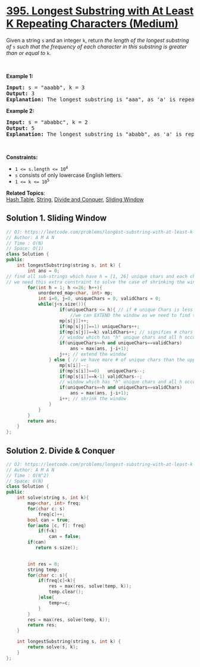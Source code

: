# [395. Longest Substring with At Least K Repeating Characters (Medium)](https://leetcode.com/problems/longest-substring-with-at-least-k-repeating-characters/)

<p>Given a string <code>s</code> and an integer <code>k</code>, return <em>the length of the longest substring of</em> <code>s</code> <em>such that the frequency of each character in this substring is greater than or equal to</em> <code>k</code>.</p>

<p>&nbsp;</p>
<p><strong>Example 1:</strong></p>

<pre><strong>Input:</strong> s = "aaabb", k = 3
<strong>Output:</strong> 3
<strong>Explanation:</strong> The longest substring is "aaa", as 'a' is repeated 3 times.
</pre>

<p><strong>Example 2:</strong></p>

<pre><strong>Input:</strong> s = "ababbc", k = 2
<strong>Output:</strong> 5
<strong>Explanation:</strong> The longest substring is "ababb", as 'a' is repeated 2 times and 'b' is repeated 3 times.
</pre>

<p>&nbsp;</p>
<p><strong>Constraints:</strong></p>

<ul>
	<li><code>1 &lt;= s.length &lt;= 10<sup>4</sup></code></li>
	<li><code>s</code> consists of only lowercase English letters.</li>
	<li><code>1 &lt;= k &lt;= 10<sup>5</sup></code></li>
</ul>


**Related Topics**:  
[Hash Table](https://leetcode.com/tag/hash-table/), [String](https://leetcode.com/tag/string/), [Divide and Conquer](https://leetcode.com/tag/divide-and-conquer/), [Sliding Window](https://leetcode.com/tag/sliding-window/)

## Solution 1. Sliding Window

```cpp
// OJ: https://leetcode.com/problems/longest-substring-with-at-least-k-repeating-characters/
// Author: A M A N
// Time : O(N)
// Space: O(1)
class Solution {
public:
    int longestSubstring(string s, int k) {
        int ans = 0;
// find all sub-strings which have h = [1, 26] unique chars and each char repeats at least k times
// we need this extra constraint to solve the case of shrinking the window
        for(int h = 1; h <=26; h++){
            unordered_map<char, int> mp;
            int i=0, j=0, uniqueChars = 0, validChars = 0;
            while(j<s.size()){
                    if(uniqueChars <= h){ // if # unique Chars is less than the upper limit, 
                        //we can EXTEND the window as we need to find the LONGEST substring
                    mp[s[j]]++;
                    if(mp[s[j]]==1) uniqueChars++;
                    if(mp[s[j]]==k) validChars++; // signifies # chars which occurs more than equal to k times
                    // window which has "h" unique chars and all h occurs at least k times
                    if(uniqueChars==h and uniqueChars==validChars) 
                        ans = max(ans, j-i+1);
                    j++; // extend the window
                } else { // we have more # of unique chars than the upper limit, shrink the window
                    mp[s[i]]--;
                    if(mp[s[i]]==0)   uniqueChars--;
                    if(mp[s[i]]==k-1) validChars--;
                    // window which has "h" unique chars and all h occurs at least k times
                    if(uniqueChars==h and uniqueChars==validChars) 
                        ans = max(ans, j-i+1);
                    i++; // shrink the window
                }
            }
        }
        return ans;
    }
};
```

## Solution 2. Divide & Conquer

```cpp
// OJ: https://leetcode.com/problems/longest-substring-with-at-least-k-repeating-characters/
// Author: A M A N
// Time : O(N^2)
// Space: O(N)
class Solution {
public:
    int solve(string s, int k){
        map<char, int> freq;
        for(char c: s)
            freq[c]++;
        bool can = true;
        for(auto [c, f]: freq)
            if(f<k) 
                can = false;
        if(can)
           return s.size();

           
        int res = 0;
        string temp;
        for(char c: s){
            if(freq[c]<k){
                res = max(res, solve(temp, k));
                temp.clear();
            }else{
                temp+=c;
            }
        }
        res = max(res, solve(temp, k));
        return res;
    }

    int longestSubstring(string s, int k) {
        return solve(s, k);
    }
};
```
